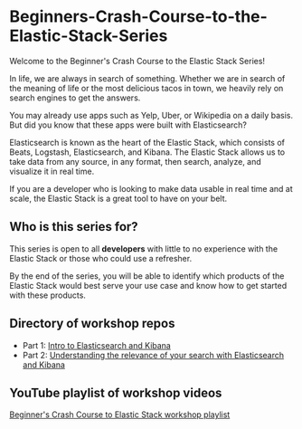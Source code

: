 # Beginners-Crash-Course-to-the-Elastic-Stack-Series

Welcome to the Beginner's Crash Course to the Elastic Stack Series!

In life, we are always in search of something. Whether we are in search of the meaning of life or the most delicious tacos in town, we heavily rely on search engines to get the answers.

You may already use apps such as Yelp, Uber, or Wikipedia on a daily basis. But did you know that these apps were built with Elasticsearch?

Elasticsearch is known as the heart of the Elastic Stack, which consists of Beats, Logstash, Elasticsearch, and Kibana. The Elastic Stack allows us to take data from any source, in any format, then search, analyze, and visualize it in real time.

If you are a developer who is looking to make data usable in real time and at scale, the Elastic Stack is a great tool to have on your belt.

## Who is this series for?

This series is open to all **developers** with little to no experience with the Elastic Stack or those who could use a refresher.

By the end of the series, you will be able to identify which products of the Elastic Stack would best serve your use case and know how to get started with these products. 

## Directory of workshop repos
- Part 1: [Intro to Elasticsearch and Kibana](https://github.com/LisaHJung/Part-1-Intro-to-Elasticsearch-and-Kibana)
- Part 2: [Understanding the relevance of your search with Elasticsearch and Kibana](https://github.com/LisaHJung/Part-2-Understanding-the-relevance-of-your-search-with-Elasticsearch-and-Kibana-)

## YouTube playlist of workshop videos
[Beginner's Crash Course to Elastic Stack workshop playlist](https://www.youtube.com/watch?v=gS_nHTWZEJ8&list=PL_mJOmq4zsHZYAyK606y7wjQtC0aoE6Es)


